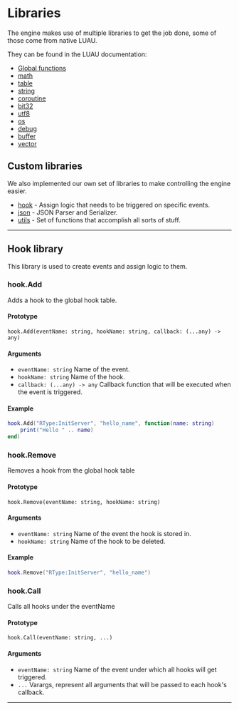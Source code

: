 # Libraries

The engine makes use of multiple libraries to get the job done, some of those come from native LUAU.

They can be found in the LUAU documentation:
  - [Global functions](https://luau.org/library#global-functions)
  - [math](https://luau.org/library#math-library)
  - [table](https://luau.org/library#table-library)
  - [string](https://luau.org/library#string-library)
  - [coroutine](https://luau.org/library#coroutine-library)
  - [bit32](https://luau.org/library#bit32-library)
  - [utf8](https://luau.org/library#utf8-library)
  - [os](https://luau.org/library#os-library)
  - [debug](https://luau.org/library#debug-library)
  - [buffer](https://luau.org/library#buffer-library)
  - [vector](https://luau.org/library#vector-library)

## Custom libraries

We also implemented our own set of libraries to make controlling the engine easier.
  - [hook](#hook-library) - Assign logic that needs to be triggered on specific events.
  - [json](#json-library) - JSON Parser and Serializer.
  - [utils](#utils-library) - Set of functions that accomplish all sorts of stuff.

---
## Hook library
This library is used to create events and assign logic to them.

### hook.Add
Adds a hook to the global hook table.

#### Prototype
```luau
hook.Add(eventName: string, hookName: string, callback: (...any) -> any)
```

#### Arguments
- `eventName: string` Name of the event.
- `hookName: string` Name of the hook.
- `callback: (...any) -> any` Callback function that will be executed when the event is triggered.

#### Example
```lua
hook.Add("RType:InitServer", "hello_name", function(name: string)
    print("Hello " .. name)
end)
```

### hook.Remove
Removes a hook from the global hook table

#### Prototype
```luau
hook.Remove(eventName: string, hookName: string)
```

#### Arguments
- `eventName: string` Name of the event the hook is stored in.
- `hookName: string` Name of the hook to be deleted.

#### Example
```lua
hook.Remove("RType:InitServer", "hello_name")
```

### hook.Call
Calls all hooks under the eventName

#### Prototype
```luau
hook.Call(eventName: string, ...)
```

#### Arguments
- `eventName: string` Name of the event under which all hooks will get triggered.
- `...` Varargs, represent all arguments that will be passed to each hook's callback.
---
